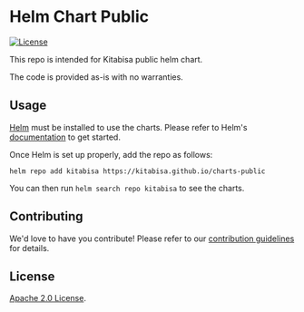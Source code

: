 # Helm Chart Public

[![License](https://img.shields.io/badge/License-Apache%202.0-blue.svg)](https://opensource.org/licenses/Apache-2.0)

This repo is intended for Kitabisa public helm chart.

The code is provided as-is with no warranties.

## Usage

[Helm](https://helm.sh) must be installed to use the charts.
Please refer to Helm's [documentation](https://helm.sh/docs/) to get started.

Once Helm is set up properly, add the repo as follows:

```console
helm repo add kitabisa https://kitabisa.github.io/charts-public
```

You can then run `helm search repo kitabisa` to see the charts.

## Contributing

<!-- Keep full URL links to repo files because this README syncs from main to gh-pages.  -->
We'd love to have you contribute! Please refer to our [contribution guidelines](https://github.com/kitabisa/charts-public/blob/main/CONTRIBUTING.md) for details.

## License

<!-- Keep full URL links to repo files because this README syncs from main to gh-pages.  -->
[Apache 2.0 License](https://github.com/kitabisa/charts-public/blob/main/LICENSE).